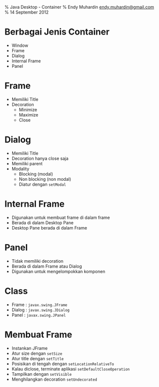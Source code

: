 % Java Desktop - Container
% Endy Muhardin <endy.muhardin@gmail.com>
% 14 September 2012

# Berbagai Jenis Container #
- Window
- Frame
- Dialog
- Internal Frame
- Panel

# Frame #
- Memiliki Title
- Decoration
    - Minimize
    - Maximize
    - Close

# Dialog #
- Memiliki Title
- Decoration hanya close saja
- Memiliki parent
- Modality
    - Blocking (modal)
    - Non blocking (non modal)
    - Diatur dengan `setModal`

# Internal Frame #
- Digunakan untuk membuat frame di dalam frame
- Berada di dalam Desktop Pane
- Desktop Pane berada di dalam Frame
    
# Panel #
- Tidak memiliki decoration
- Berada di dalam Frame atau Dialog
- Digunakan untuk mengelompokkan komponen

# Class #
- Frame : `javax.swing.JFrame`
- Dialog : `javax.swing.JDialog`
- Panel : `javax.swing.JPanel`

# Membuat Frame #
- Instankan JFrame
- Atur size dengan `setSize`
- Atur title dengan `setTitle`
- Posisikan di tengah dengan `setLocationRelativeTo`
- Kalau diclose, terminate aplikasi `setDefaultCloseOperation`
- Tampilkan dengan `setVisible`
- Menghilangkan decoration `setUndecorated`
